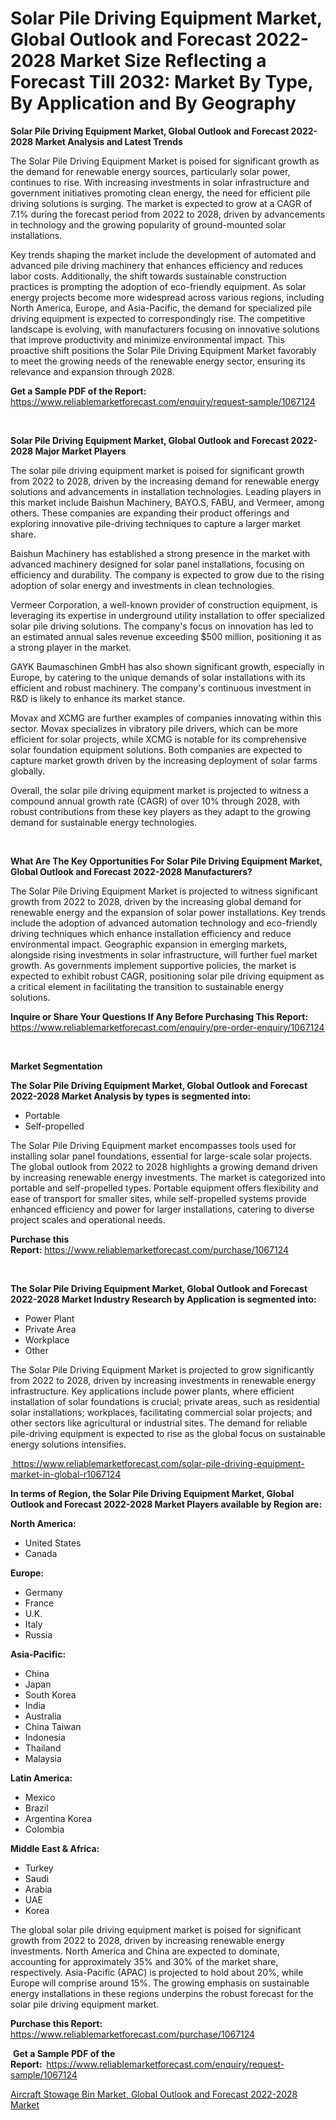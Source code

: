 <p><h1>Solar Pile Driving Equipment Market, Global Outlook and Forecast 2022-2028 Market Size Reflecting a Forecast Till 2032: Market By Type, By Application and By Geography</h1></p><p><strong>Solar Pile Driving Equipment Market, Global Outlook and Forecast 2022-2028 Market Analysis and Latest Trends</strong></p>
<p><p>The Solar Pile Driving Equipment Market is poised for significant growth as the demand for renewable energy sources, particularly solar power, continues to rise. With increasing investments in solar infrastructure and government initiatives promoting clean energy, the need for efficient pile driving solutions is surging. The market is expected to grow at a CAGR of 7.1% during the forecast period from 2022 to 2028, driven by advancements in technology and the growing popularity of ground-mounted solar installations.</p><p>Key trends shaping the market include the development of automated and advanced pile driving machinery that enhances efficiency and reduces labor costs. Additionally, the shift towards sustainable construction practices is prompting the adoption of eco-friendly equipment. As solar energy projects become more widespread across various regions, including North America, Europe, and Asia-Pacific, the demand for specialized pile driving equipment is expected to correspondingly rise. The competitive landscape is evolving, with manufacturers focusing on innovative solutions that improve productivity and minimize environmental impact. This proactive shift positions the Solar Pile Driving Equipment Market favorably to meet the growing needs of the renewable energy sector, ensuring its relevance and expansion through 2028.</p></p>
<p><strong>Get a Sample PDF of the Report:&nbsp;</strong> <a href="https://www.reliablemarketforecast.com/enquiry/request-sample/1067124?utm_campaign=3324&utm_medium=2&utm_source=Github&utm_content=ia&utm_term=21032025&utm_id=solar-pile-driving-equipment-market-global-outlook-and-forecast-2022-2028">https://www.reliablemarketforecast.com/enquiry/request-sample/1067124</a></p>
<p>&nbsp;</p>
<p><strong>Solar Pile Driving Equipment Market, Global Outlook and Forecast 2022-2028 Major Market Players</strong></p>
<p><p>The solar pile driving equipment market is poised for significant growth from 2022 to 2028, driven by the increasing demand for renewable energy solutions and advancements in installation technologies. Leading players in this market include Baishun Machinery, BAYO.S, FABU, and Vermeer, among others. These companies are expanding their product offerings and exploring innovative pile-driving techniques to capture a larger market share.</p><p>Baishun Machinery has established a strong presence in the market with advanced machinery designed for solar panel installations, focusing on efficiency and durability. The company is expected to grow due to the rising adoption of solar energy and investments in clean technologies.</p><p>Vermeer Corporation, a well-known provider of construction equipment, is leveraging its expertise in underground utility installation to offer specialized solar pile driving solutions. The company's focus on innovation has led to an estimated annual sales revenue exceeding $500 million, positioning it as a strong player in the market.</p><p>GAYK Baumaschinen GmbH has also shown significant growth, especially in Europe, by catering to the unique demands of solar installations with its efficient and robust machinery. The company's continuous investment in R&D is likely to enhance its market stance.</p><p>Movax and XCMG are further examples of companies innovating within this sector. Movax specializes in vibratory pile drivers, which can be more efficient for solar projects, while XCMG is notable for its comprehensive solar foundation equipment solutions. Both companies are expected to capture market growth driven by the increasing deployment of solar farms globally.</p><p>Overall, the solar pile driving equipment market is projected to witness a compound annual growth rate (CAGR) of over 10% through 2028, with robust contributions from these key players as they adapt to the growing demand for sustainable energy technologies.</p></p>
<p>&nbsp;</p>
<p><strong>What Are The Key Opportunities For Solar Pile Driving Equipment Market, Global Outlook and Forecast 2022-2028 Manufacturers?</strong></p>
<p><p>The Solar Pile Driving Equipment Market is projected to witness significant growth from 2022 to 2028, driven by the increasing global demand for renewable energy and the expansion of solar power installations. Key trends include the adoption of advanced automation technology and eco-friendly driving techniques which enhance installation efficiency and reduce environmental impact. Geographic expansion in emerging markets, alongside rising investments in solar infrastructure, will further fuel market growth. As governments implement supportive policies, the market is expected to exhibit robust CAGR, positioning solar pile driving equipment as a critical element in facilitating the transition to sustainable energy solutions.</p></p>
<p><strong>Inquire or Share Your Questions If Any Before Purchasing This Report:</strong> <a href="https://www.reliablemarketforecast.com/enquiry/pre-order-enquiry/1067124?utm_campaign=3324&utm_medium=2&utm_source=Github&utm_content=ia&utm_term=21032025&utm_id=solar-pile-driving-equipment-market-global-outlook-and-forecast-2022-2028">https://www.reliablemarketforecast.com/enquiry/pre-order-enquiry/1067124</a></p>
<p>&nbsp;</p>
<p><strong>Market Segmentation</strong></p>
<p><strong>The Solar Pile Driving Equipment Market, Global Outlook and Forecast 2022-2028 Market Analysis by types is segmented into:</strong></p>
<p><ul><li>Portable</li><li>Self-propelled</li></ul></p>
<p><p>The Solar Pile Driving Equipment market encompasses tools used for installing solar panel foundations, essential for large-scale solar projects. The global outlook from 2022 to 2028 highlights a growing demand driven by increasing renewable energy investments. The market is categorized into portable and self-propelled types. Portable equipment offers flexibility and ease of transport for smaller sites, while self-propelled systems provide enhanced efficiency and power for larger installations, catering to diverse project scales and operational needs.</p></p>
<p><strong>Purchase this Report:&nbsp;</strong><a href="https://www.reliablemarketforecast.com/purchase/1067124?utm_campaign=3324&utm_medium=2&utm_source=Github&utm_content=ia&utm_term=21032025&utm_id=solar-pile-driving-equipment-market-global-outlook-and-forecast-2022-2028">https://www.reliablemarketforecast.com/purchase/1067124</a></p>
<p>&nbsp;</p>
<p><strong>The Solar Pile Driving Equipment Market, Global Outlook and Forecast 2022-2028 Market Industry Research by Application is segmented into:</strong></p>
<p><ul><li>Power Plant</li><li>Private Area</li><li>Workplace</li><li>Other</li></ul></p>
<p><p>The Solar Pile Driving Equipment Market is projected to grow significantly from 2022 to 2028, driven by increasing investments in renewable energy infrastructure. Key applications include power plants, where efficient installation of solar foundations is crucial; private areas, such as residential solar installations; workplaces, facilitating commercial solar projects; and other sectors like agricultural or industrial sites. The demand for reliable pile-driving equipment is expected to rise as the global focus on sustainable energy solutions intensifies.</p></p>
<p><a href="https://www.reliablemarketforecast.com/solar-pile-driving-equipment-market-in-global-r1067124?utm_campaign=3324&utm_medium=2&utm_source=Github&utm_content=ia&utm_term=21032025&utm_id=solar-pile-driving-equipment-market-global-outlook-and-forecast-2022-2028">&nbsp;https://www.reliablemarketforecast.com/solar-pile-driving-equipment-market-in-global-r1067124</a></p>
<p><strong>In terms of Region, the Solar Pile Driving Equipment Market, Global Outlook and Forecast 2022-2028 Market Players available by Region are:</strong></p>
<p>
    <p> <strong> North America: </strong>
        <ul>
            <li>United States</li>
            <li>Canada</li>
        </ul>
        </p> 
    <p> <strong> Europe: </strong>
        <ul>
            <li>Germany</li>
            <li>France</li>
            <li>U.K.</li>
            <li>Italy</li>
            <li>Russia</li>
        </ul>
        </p> 
    <p> <strong> Asia-Pacific: </strong>
        <ul>
            <li>China</li>
            <li>Japan</li>
            <li>South Korea</li>
            <li>India</li>
            <li>Australia</li>
            <li>China Taiwan</li>
            <li>Indonesia</li>
            <li>Thailand</li>
            <li>Malaysia</li>
        </ul>
        </p> 
    <p> <strong> Latin America: </strong>
        <ul>
            <li>Mexico</li>
            <li>Brazil</li>
            <li>Argentina Korea</li>
            <li>Colombia</li>
        </ul>
        </p> 
    <p> <strong> Middle East & Africa: </strong>
        <ul>
            <li>Turkey</li>
            <li>Saudi</li>
            <li>Arabia</li>
            <li>UAE</li>
            <li>Korea</li>
        </ul>
    </p>
    </p>
<p><p>The global solar pile driving equipment market is poised for significant growth from 2022 to 2028, driven by increasing renewable energy investments. North America and China are expected to dominate, accounting for approximately 35% and 30% of the market share, respectively. Asia-Pacific (APAC) is projected to hold about 20%, while Europe will comprise around 15%. The growing emphasis on sustainable energy installations in these regions underpins the robust forecast for the solar pile driving equipment market.</p></p>
<p><strong>Purchase this Report: </strong><a href="https://www.reliablemarketforecast.com/purchase/1067124?utm_campaign=3324&utm_medium=2&utm_source=Github&utm_content=ia&utm_term=21032025&utm_id=solar-pile-driving-equipment-market-global-outlook-and-forecast-2022-2028">https://www.reliablemarketforecast.com/purchase/1067124</a></p>
<p>&nbsp;<strong>Get a Sample PDF of the Report:&nbsp;&nbsp;</strong><a href="https://www.reliablemarketforecast.com/enquiry/request-sample/1067124?utm_campaign=3324&utm_medium=2&utm_source=Github&utm_content=ia&utm_term=21032025&utm_id=solar-pile-driving-equipment-market-global-outlook-and-forecast-2022-2028">https://www.reliablemarketforecast.com/enquiry/request-sample/1067124</a></p>
<p><strong></strong></p>
<p><p><a href="https://github.com/mriwacraane/Market-Research-Report-List-1/blob/main/aircraft-stowage-bin-market-global-outlook-and-forecast-2022-2028-market.md?utm_campaign=3324&utm_medium=2&utm_source=Github&utm_content=ia&utm_term=21032025&utm_id=solar-pile-driving-equipment-market-global-outlook-and-forecast-2022-2028">Aircraft Stowage Bin Market, Global Outlook and Forecast 2022-2028 Market</a></p></p>